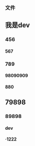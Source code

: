 ### 文件

## 我是dev

### 456


#### 567

### 789

#### 98090909


#### 880


##   79898


### 89898



#### dev


#### ·1222


